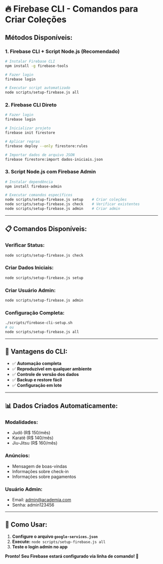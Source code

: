 # 🔥 Firebase CLI - Comandos para Criar Coleções

## **Métodos Disponíveis:**

### **1. Firebase CLI + Script Node.js (Recomendado)**

```bash
# Instalar Firebase CLI
npm install -g firebase-tools

# Fazer login
firebase login

# Executar script automatizado
node scripts/setup-firebase.js all
```

### **2. Firebase CLI Direto**

```bash
# Fazer login
firebase login

# Inicializar projeto
firebase init firestore

# Aplicar regras
firebase deploy --only firestore:rules

# Importar dados de arquivo JSON
firebase firestore:import dados-iniciais.json
```

### **3. Script Node.js com Firebase Admin**

```bash
# Instalar dependência
npm install firebase-admin

# Executar comandos específicos
node scripts/setup-firebase.js setup    # Criar coleções
node scripts/setup-firebase.js check    # Verificar existentes
node scripts/setup-firebase.js admin    # Criar admin
```

---

## **📋 Comandos Disponíveis:**

### **Verificar Status:**
```bash
node scripts/setup-firebase.js check
```

### **Criar Dados Iniciais:**
```bash
node scripts/setup-firebase.js setup
```

### **Criar Usuário Admin:**
```bash
node scripts/setup-firebase.js admin
```

### **Configuração Completa:**
```bash
./scripts/firebase-cli-setup.sh
# ou
node scripts/setup-firebase.js all
```

---

## **🎯 Vantagens do CLI:**

- ✅ **Automação completa**
- ✅ **Reproduzível em qualquer ambiente**
- ✅ **Controle de versão dos dados**
- ✅ **Backup e restore fácil**
- ✅ **Configuração em lote**

---

## **📊 Dados Criados Automaticamente:**

### **Modalidades:**
- Judô (R$ 150/mês)
- Karatê (R$ 140/mês) 
- Jiu-Jitsu (R$ 160/mês)

### **Anúncios:**
- Mensagem de boas-vindas
- Informações sobre check-in
- Informações sobre pagamentos

### **Usuário Admin:**
- Email: admin@academia.com
- Senha: admin123456

---

## **🚀 Como Usar:**

1. **Configure o arquivo `google-services.json`**
2. **Execute:** `node scripts/setup-firebase.js all`
3. **Teste o login admin no app**

**Pronto! Seu Firebase estará configurado via linha de comando! 🎉**
